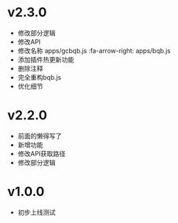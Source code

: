 # v2.3.0
* 修改部分逻辑
* 修改API
* 修改名称 apps/gcbqb.js :fa-arrow-right:  apps/bqb.js 
* 添加插件热更新功能
* 删除注释
* 完全重构bqb.js
* 优化细节

# v2.2.0
* 前面的懒得写了
* 新增功能
* 修改API获取路径
* 修改部分逻辑

# v1.0.0
* 初步上线测试